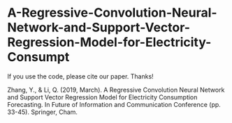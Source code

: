 # A-Regressive-Convolution-Neural-Network-and-Support-Vector-Regression-Model-for-Electricity-Consumpt



If you use the code, please cite our paper. Thanks!

Zhang, Y., & Li, Q. (2019, March). A Regressive Convolution Neural Network and Support Vector Regression Model for Electricity Consumption Forecasting. In Future of Information and Communication Conference (pp. 33-45). Springer, Cham.
